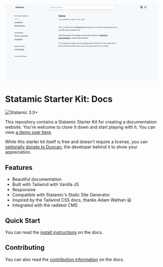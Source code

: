 ![Screenshot](./screenshot.png)

# Statamic Starter Kit: Docs

![Statamic 3.0+](https://img.shields.io/badge/Statamic-3.0+-FF269E?style=for-the-badge&link=https://statamic.com)

This repository contains a Statamic Starter Kit for creating a documentation website. You're welcome to clone it down and start playing with it. You can view [a demo over here](https://statamic-docs-starter-kit.netlify.app/).

While this starter kit itself is free and doesn't require a license, you can [optionally donate to Duncan](https://duncanmcclean.com/donate), the developer behind it to show your appreciation.

## Features
* Beautiful documentation
* Built with Tailwind with Vanilla JS
* Responsive
* Compatible with Statamic's Static Site Generator
* Inspired by the Tailwind CSS docs, thanks Adam Wathan 😃
* Integrated with the raddest CMS

## Quick Start
You can read the [install instructions](https://statamic-docs-starter-kit.netlify.app/installation) on the docs.

## Contributing
You can also read the [contribution information](https://statamic-docs-starter-kit.netlify.app/contributing/) on the docs.
